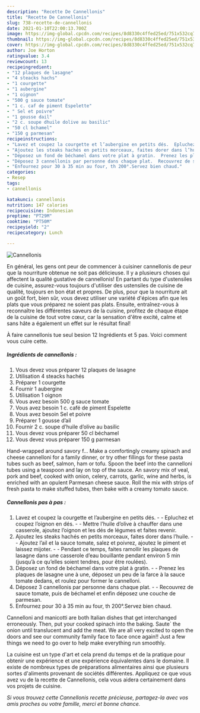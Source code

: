 ```yaml
---
description: "Recette De Cannellonis"
title: "Recette De Cannellonis"
slug: 738-recette-de-cannellonis
date: 2021-01-10T22:00:13.700Z
image: https://img-global.cpcdn.com/recipes/8d8330c4ffed25ed/751x532cq70/cannellonis-photo-principale-de-la-recette.jpg
thumbnail: https://img-global.cpcdn.com/recipes/8d8330c4ffed25ed/751x532cq70/cannellonis-photo-principale-de-la-recette.jpg
cover: https://img-global.cpcdn.com/recipes/8d8330c4ffed25ed/751x532cq70/cannellonis-photo-principale-de-la-recette.jpg
author: Joe Horton
ratingvalue: 3.4
reviewcount: 13
recipeingredient:
- "12 plaques de lasagne"
- "4 steacks hachs"
- "1 courgette"
- "1 aubergine"
- "1 oignon"
- "500 g sauce tomate"
- "1 c. caf de piment Espelette"
- " Sel et poivre"
- "1 gousse dail"
- "2 c. soupe dhuile dolive au basilic"
- "50 cl bchamel"
- "150 g parmesan"
recipeinstructions:
- "Lavez et coupez la courgette et l’aubergine en petits dés.  Epluchez et coupez l’oignon en dés.  Mettre l’huile d’olive à chauffer dans une casserole, ajoutez l’oignon et les dés de légumes et faites revenir."
- "Ajoutez les steaks hachés en petits morceaux, faites dorer dans l’huile.  Ajoutez l’ail et la sauce tomate, salez et poivrez, ajoutez le piment et laissez mijoter.  Pendant ce temps, faites ramollir les plaques de lasagne dans une casserole d’eau bouillante pendant environ 5 min (jusqu’à ce qu’elles soient tendres, pour être roulées)."
- "Déposez un fond de béchamel dans votre plat à gratin.  Prenez les plaques de lasagne une à une, déposez un peu de la farce à la sauce tomate dedans, et roulez pour former le cannelloni."
- "Déposez 3 cannellonis par personne dans chaque plat.  Recouvrez de sauce tomate, puis de béchamel et enfin déposez une couche de parmesan."
- "Enfournez pour 30 à 35 min au four, th 200°.Servez bien chaud."
categories:
- Resep
tags:
- cannellonis

katakunci: cannellonis 
nutrition: 147 calories
recipecuisine: Indonesian
preptime: "PT29M"
cooktime: "PT50M"
recipeyield: "2"
recipecategory: Lunch

---
```



![Cannellonis](https://img-global.cpcdn.com/recipes/8d8330c4ffed25ed/751x532cq70/cannellonis-photo-principale-de-la-recette.jpg)

En général, les gens ont peur de commencer à cuisiner cannellonis de peur que la nourriture obtenue ne soit pas délicieuse. Il y a plusieurs choses qui affectent la qualité gustative de cannellonis! En partant du type d'ustensiles de cuisine, assurez-vous toujours d'utiliser des ustensiles de cuisine de qualité, toujours en bon état et propres. De plus, pour que la nourriture ait un goût fort, bien sûr, vous devez utiliser une variété d'épices afin que les plats que vous préparez ne soient pas plats. Ensuite, entraînez-vous à reconnaître les différentes saveurs de la cuisine, profitez de chaque étape de la cuisine de tout votre cœur, car la sensation d'être excité, calme et sans hâte a également un effet sur le résultat final!

<!--inarticleads1-->

À faire cannellonis tue seul besion 12 Ingrédients et 5 pas. Voici comment vous cuire cette.

##### Ingrédients de cannellonis :

1. Vous devez vous préparer 12 plaques de lasagne
1. Utilisation 4 steacks hachés
1. Préparer 1 courgette
1. Fournir 1 aubergine
1. Utilisation 1 oignon
1. Vous avez besoin 500 g sauce tomate
1. Vous avez besoin 1 c. café de piment Espelette
1. Vous avez besoin  Sel et poivre
1. Préparer 1 gousse d’ail
1. Fournir 2 c. soupe d’huile d’olive au basilic
1. Vous devez vous préparer 50 cl béchamel
1. Vous devez vous préparer 150 g parmesan


Hand-wrapped around savory f… Make a comfortingly creamy spinach and cheese cannelloni for a family dinner, or try other fillings for these pasta tubes such as beef, salmon, ham or tofu. Spoon the beef into the cannelloni tubes using a teaspoon and lay on top of the sauce. An savory mix of veal, pork and beef, cooked with onion, celery, carrots, garlic, wine and herbs, is enriched with an opulent Parmesan cheese sauce. Roll the mix with strips of fresh pasta to make stuffed tubes, then bake with a creamy tomato sauce. 

<!--inarticleads2-->

##### Cannellonis pas à pas :

1. Lavez et coupez la courgette et l’aubergine en petits dés. -  - Epluchez et coupez l’oignon en dés. -  - Mettre l’huile d’olive à chauffer dans une casserole, ajoutez l’oignon et les dés de légumes et faites revenir.
1. Ajoutez les steaks hachés en petits morceaux, faites dorer dans l’huile. -  - Ajoutez l’ail et la sauce tomate, salez et poivrez, ajoutez le piment et laissez mijoter. -  - Pendant ce temps, faites ramollir les plaques de lasagne dans une casserole d’eau bouillante pendant environ 5 min (jusqu’à ce qu’elles soient tendres, pour être roulées).
1. Déposez un fond de béchamel dans votre plat à gratin. -  - Prenez les plaques de lasagne une à une, déposez un peu de la farce à la sauce tomate dedans, et roulez pour former le cannelloni.
1. Déposez 3 cannellonis par personne dans chaque plat. -  - Recouvrez de sauce tomate, puis de béchamel et enfin déposez une couche de parmesan.
1. Enfournez pour 30 à 35 min au four, th 200°.Servez bien chaud.


Cannelloni and manicotti are both Italian dishes that get interchanged erroneously. Then, put your cooked spinach into the baking. Saute` the onion until translucent and add the meat. We are all very excited to open the doors and see our community family face to face once again!! Just a few things we need to go over to help make everything run smoothly. 

<!--inarticleads1-->

<p>
La cuisine est un type d'art et cela prend du temps et de la pratique pour obtenir une expérience et une expérience équivalentes dans le domaine. Il existe de nombreux types de préparations alimentaires ainsi que plusieurs sortes d'aliments provenant de sociétés différentes. Appliquez ce que vous avez vu de la recette de Cannellonis, cela vous aidera certainement dans vos projets de cuisine.
</p>

<p>
<i>Si vous trouvez cette Cannellonis recette précieuse, partagez-la avec vos amis proches ou votre famille, merci et bonne chance.</i>
</p>

